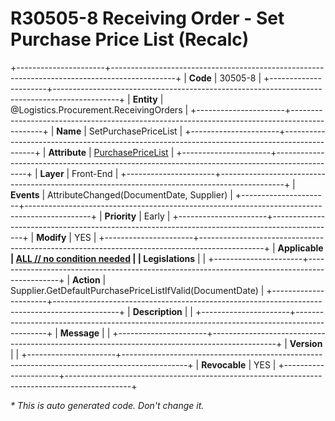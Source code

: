 ﻿---
erp.type: front-end-business-rule
erp.entity: Logistics.Procurement.ReceivingOrders
---

# R30505-8 Receiving Order - Set Purchase Price List (Recalc)
+----------------------+----------------------------------------------------------------------------------------------+
| **Code**             | 30505-8                                                                                      |
+----------------------+----------------------------------------------------------------------------------------------+
| **Entity**           | @Logistics.Procurement.ReceivingOrders                                                       |
+----------------------+----------------------------------------------------------------------------------------------+
| **Name**             | SetPurchasePriceList                                                                         |
+----------------------+----------------------------------------------------------------------------------------------+
| **Attribute**        | [PurchasePriceList](../entities/Logistics.Procurement.ReceivingOrders.md#purchasepricelist)  |
+----------------------+----------------------------------------------------------------------------------------------+
| **Layer**            | Front-End                                                                                    |
+----------------------+----------------------------------------------------------------------------------------------+
| **Events**           | AttributeChanged(DocumentDate, Supplier)                                                     |
+----------------------+----------------------------------------------------------------------------------------------+
| **Priority**         | Early                                                                                        |
+----------------------+----------------------------------------------------------------------------------------------+
| **Modify**           | YES                                                                                          |
+----------------------+----------------------------------------------------------------------------------------------+
| **Applicable         | [ALL // no condition needed](xref:applicable-legislations)                                   |
| Legislations**       |                                                                                              |
+----------------------+----------------------------------------------------------------------------------------------+
| **Action**           | Supplier.GetDefaultPurchasePriceListIfValid(DocumentDate)                                    |
+----------------------+----------------------------------------------------------------------------------------------+
| **Description**      |                                                                                              |
+----------------------+----------------------------------------------------------------------------------------------+
| **Message**          |                                                                                              |
+----------------------+----------------------------------------------------------------------------------------------+
| **Version**          |                                                                                              |
+----------------------+----------------------------------------------------------------------------------------------+
| **Revocable**        | YES                                                                                          |
+----------------------+----------------------------------------------------------------------------------------------+

*\* This is auto generated code. Don't change it.*

